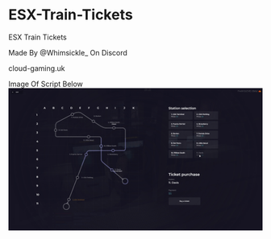# ESX-Train-Tickets
ESX Train Tickets


Made By @Whimsickle_ On Discord

cloud-gaming.uk

Image Of Script Below
![Alt text](https://github.com/CloudGamingServices/ESX-Train-Tickets/blob/main/ESX%20Train%20Tickets/Untitled-1_67517c73-7978-412e-bffb-d898fed05242.png)
